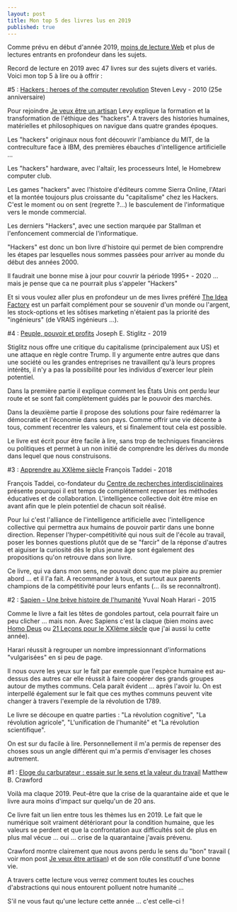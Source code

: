 ```yaml
---
layout: post
title: Mon top 5 des livres lus en 2019
published: true
---
```


Comme prévu en début d'année 2019, [moins de lecture Web](https://www.jsalmon.net/recap-lecture-web-2017-2018/) et plus de lectures entrants en profondeur dans les sujets.

Record de lecture en 2019 avec 47 livres sur des sujets divers et variés. 
Voici mon top 5 à lire ou à offrir : 

#5 : [Hackers : heroes of the computer revolution](https://www.amazon.com/Hackers-Computer-Revolution-Steven-Levy/dp/1449388396)
Steven Levy - 2010 (25e anniversaire)

Pour rejoindre [Je veux être un artisan](https://www.jsalmon.net/je-veux-etre-artisan/) Levy explique la formation et la transformation de l'éthique des "hackers". A travers des histories humaines, matérielles et philosophiques on navigue dans quatre grandes époques. 

Les "hackers" originaux nous font découvrir l'ambiance du  MIT, de la contreculture face à IBM, des premières ébauches d'intelligence artificielle ...

Les "hackers" hardware, avec l'altaïr, les processeurs Intel, le Homebrew computer club.

Les games "hackers" avec l'histoire d'éditeurs comme Sierra Online, l'Atari et la montée toujours plus croissante du "capitalisme" chez les Hackers. C'est le moment ou on sent (regrette ?...) le basculement de l'informatique vers le monde commercial.

Les derniers "Hackers", avec une section marquée par Stallman et l'enfoncement commercial de l'informatique.

"Hackers" est donc un bon livre d'histoire qui permet de bien comprendre les étapes par lesquelles nous sommes passées pour arriver au monde du début des années 2000. 

Il faudrait une bonne mise à jour pour couvrir la période 1995+ - 2020 ... mais je pense que ca ne pourrait plus s'appeler "Hackers"

Et si vous voulez aller plus en profondeur un de mes livres préféré [The Idea Factory](https://www.amazon.fr/Idea-Factory-Great-American-Innovation/dp/0143122797) est un parfait complément pour se souvenir d'un monde ou l'argent, les stock-options et les sôtises marketing n'étaient pas la priorité des "ingénieurs" (de VRAIS ingénieurs ...).


#4 : [Peuple, pouvoir et profits](https://www.amazon.fr/Peuple-pouvoir-profits-Joseph-Stiglitz/dp/B07Q47ZHS2)
Joseph E. Stiglitz - 2019

Stiglitz nous offre une critique du capitalisme (principalement aux US) et une attaque en règle contre Trump. Il y argumente entre autres que dans une société ou les grandes entreprises ne travaillent qu'à leurs propres intérêts, il n'y a pas la possibilité pour les individus d'exercer leur plein potentiel.

Dans la première partie il explique comment les États Unis ont perdu leur route et se sont fait complètement guidés par le pouvoir des marchés.

Dans la deuxième partie il propose des solutions pour faire redémarrer la démocratie et l'économie dans son pays. Comme offrir une vie décente à tous, comment recentrer les valeurs, et si finalement tout cela est possible.

Le livre est écrit pour être facile à lire, sans trop de techniques financières ou politiques et permet à un non initié de comprendre les dérives du monde dans lequel que nous construisons.

#3 : [Apprendre au XXIème siècle](https://www.amazon.fr/Apprendre-XXIe-si%C3%A8cle-Fran%C3%A7ois-Taddei/dp/2702163424)
François Taddei - 2018

François Taddei, co-fondateur du [Centre de recherches interdisciplinaires](https://www.cri-paris.org/en) présente pourquoi il est temps de complétement repenser les méthodes éducatives et de collaboration. L'intelligence collective doit être mise en avant afin que le plein potentiel de chacun soit réalisé.

Pour lui c'est l'alliance de l'intelligence artificielle avec l'intelligence collective qui permettra aux humains de pouvoir partir dans une bonne direction. Repenser l'hyper-compétitivité qui nous suit de l'école au travail, poser les bonnes questions plutôt que de se "farcir" de la réponse d'autres et aiguiser la curiosité dès le plus jeune âge sont également des propositions qu'on retrouve dans son livre.

Ce livre, qui va dans mon sens, ne pouvait donc que me plaire au premier abord ... et il l'a fait. A recommander à tous, et surtout aux parents champions de la compétitivité pour leurs enfants (... ils se reconnaîtront).

#2 : [Sapien - Une brève histoire de l'humanité](https://www.amazon.fr/Sapiens-Une-br%C3%A8ve-histoire-lhumanit%C3%A9/dp/2226257012)
Yuval Noah Harari - 2015

Comme le livre a fait les têtes de gondoles partout, cela pourrait faire un peu clicher ... mais non. Avec Sapiens c'est la claque (bien moins avec [Homo Deus](https://www.amazon.fr/Homo-Deus-br%C3%A8ve-histoire-lavenir/dp/2226393870/) ou [21 Leçons pour le XXIème siècle](https://www.amazon.fr/21-Le%C3%A7ons-pour-XXI%C3%A8me-si%C3%A8cle/dp/2226436030/) que j'ai aussi lu cette année).

Harari réussit à regrouper un nombre impressionnant d'informations "vulgarisées" en si peu de page.

Il nous ouvre les yeux sur le fait par exemple que l'espèce humaine est au-dessus des autres car elle réussit à faire coopérer des grands groupes autour de mythes communs. Cela paraît évident ... après l'avoir lu. On est interpellé également sur le fait que ces mythes communs peuvent vite changer à travers l'exemple de la révolution de 1789.

Le livre se découpe en quatre parties : "La révolution cognitive", "La révolution agricole", "L'unification de l'humanité" et "La révolution scientifique".

On est sur du facile à lire. Personnellement il m'a permis de repenser des choses sous un angle différent qui m'a permis d'envisager les choses autrement.

#1 : [Eloge du carburateur : essaie sur le sens et la valeur du travail](https://fr.wikipedia.org/wiki/%C3%89loge_du_carburateur)
Matthew B. Crawford

Voilà ma claque 2019. Peut-être que la crise de la quarantaine aide et que le livre aura moins d'impact sur quelqu'un de 20 ans.

Ce livre fait un lien entre tous les thèmes lus en 2019. Le fait que le numérique soit vraiment détériorant pour la condition humaine, que les valeurs se perdent et que la confrontation aux difficultés soit de plus en plus mal vécue ... oui ... crise de la quarantaine j'avais prévenu.

Crawford montre clairement que nous avons perdu le sens du "bon" travail ( voir mon post [Je veux être artisan](https://www.jsalmon.net/je-veux-etre-artisan/)) et de son rôle constitutif d'une bonne vie.

A travers cette lecture vous verrez comment toutes les couches d'abstractions qui nous entourent polluent notre humanité ...

S'il ne vous faut qu'une lecture cette année ... c'est celle-ci !



